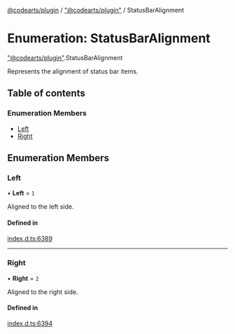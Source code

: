 [@codearts/plugin](../README.md) / ["@codearts/plugin"](../modules/_codearts_plugin_.md) / StatusBarAlignment

# Enumeration: StatusBarAlignment

["@codearts/plugin"](../modules/_codearts_plugin_.md).StatusBarAlignment

Represents the alignment of status bar items.

## Table of contents

### Enumeration Members

- [Left](codearts_plugin_.StatusBarAlignment.md#left)
- [Right](codearts_plugin_.StatusBarAlignment.md#right)

## Enumeration Members

### Left

• **Left** = ``1``

Aligned to the left side.

#### Defined in

[index.d.ts:6389](https://github.com/shuyaqian/cloudide-plugin-api/blob/3fbdd11/index.d.ts#L6389)

___

### Right

• **Right** = ``2``

Aligned to the right side.

#### Defined in

[index.d.ts:6394](https://github.com/shuyaqian/cloudide-plugin-api/blob/3fbdd11/index.d.ts#L6394)
